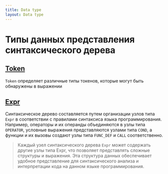 ```yaml
---
title: Data type
layout: Data type
---
```


# Типы данных представления синтаксического дерева
## [Token](https://github.com/MAILabs-Edu-2024/fp-compiler-lab-the-best-team/blob/f726a221d576b1aa7b6d6f6b206b76c1fb59af74/Program.fs#L6)
`Token` определяет различные типы токенов, которые могут быть обнаружены в выражении
## [Expr](https://github.com/MAILabs-Edu-2024/fp-compiler-lab-the-best-team/blob/f726a221d576b1aa7b6d6f6b206b76c1fb59af74/Program.fs#L19)
Синтаксическое дерево составляется путем организации узлов типа `Expr` в соответствии 
с правилами синтаксиса языка программирования. Например, операторы и их операнды объединяются в узлы типа 
`OPERATOR`, условные выражения представляются узлами типа `COND`, а функции и их вызовы создают узлы 
типа `FUNC_DEF` и `CALL` соответственно.

>Каждый узел синтаксического дерева `Expr` может содержать другие узлы типа Expr, что позволяет представлять сложные структуры и выражения. Эта структура данных обеспечивает удобное представление для синтаксического анализа и интерпретации кода на данном языке программирования.
